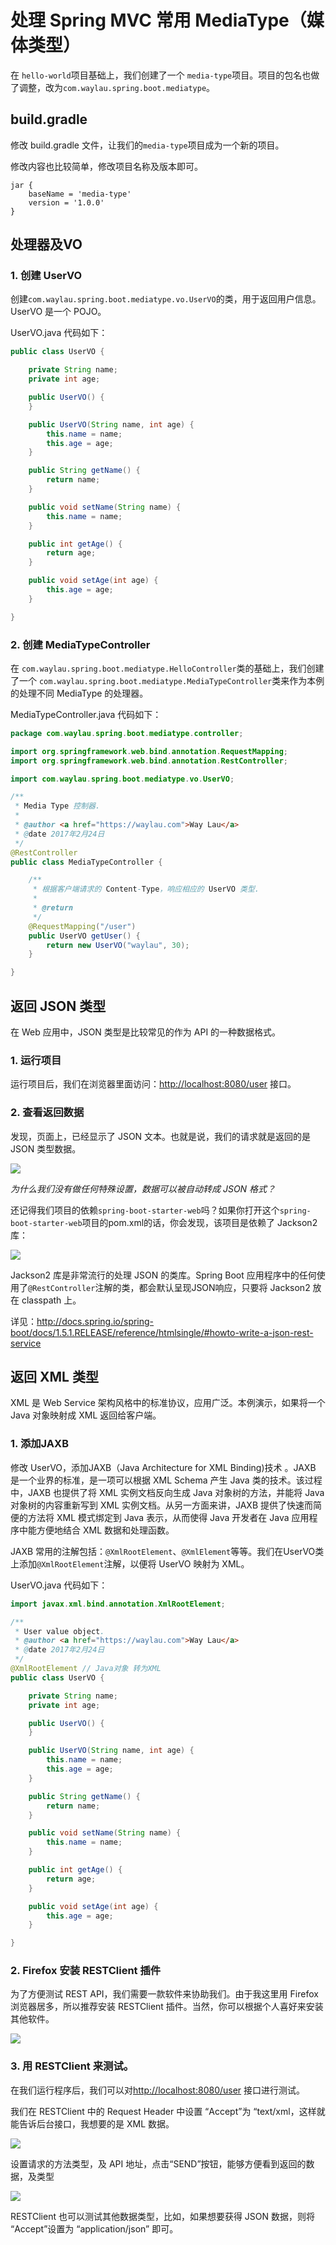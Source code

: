 # 处理 Spring MVC 常用 MediaType（媒体类型）

在 `hello-world`项目基础上，我们创建了一个 `media-type`项目。项目的包名也做了调整，改为`com.waylau.spring.boot.mediatype`。

## build.gradle

修改 build.gradle 文件，让我们的`media-type`项目成为一个新的项目。

修改内容也比较简单，修改项目名称及版本即可。

```
jar {
	baseName = 'media-type'
	version = '1.0.0'
}
```

## 处理器及VO


 
### 1. 创建 UserVO

创建`com.waylau.spring.boot.mediatype.vo.UserVO`的类，用于返回用户信息。UserVO 是一个 POJO。

UserVO.java 代码如下：

```java
public class UserVO {

	private String name;
	private int age;

	public UserVO() {
	}

	public UserVO(String name, int age) {
		this.name = name;
		this.age = age;
	}

	public String getName() {
		return name;
	}

	public void setName(String name) {
		this.name = name;
	}

	public int getAge() {
		return age;
	}

	public void setAge(int age) {
		this.age = age;
	}

}

```


### 2. 创建 MediaTypeController
在 `com.waylau.spring.boot.mediatype.HelloController`类的基础上，我们创建了一个 `com.waylau.spring.boot.mediatype.MediaTypeController`类来作为本例的处理不同  MediaType 的处理器。

MediaTypeController.java 代码如下：

```java
package com.waylau.spring.boot.mediatype.controller;

import org.springframework.web.bind.annotation.RequestMapping;
import org.springframework.web.bind.annotation.RestController;

import com.waylau.spring.boot.mediatype.vo.UserVO;

/**
 * Media Type 控制器.
 * 
 * @author <a href="https://waylau.com">Way Lau</a>
 * @date 2017年2月24日
 */
@RestController
public class MediaTypeController {

	/**
	 * 根据客户端请求的 Content-Type，响应相应的 UserVO 类型.
	 * 
	 * @return
	 */
	@RequestMapping("/user")
	public UserVO getUser() {
		return new UserVO("waylau", 30);
	}

}
```

## 返回 JSON 类型 

在 Web 应用中，JSON 类型是比较常见的作为 API 的一种数据格式。

### 1. 运行项目

运行项目后，我们在浏览器里面访问：<http://localhost:8080/user> 接口。

### 2. 查看返回数据

发现，页面上，已经显示了 JSON 文本。也就是说，我们的请求就是返回的是  JSON 类型数据。

![](../images/media-type/media-type-json.jpg)

*为什么我们没有做任何特殊设置，数据可以被自动转成 JSON 格式？*

还记得我们项目的依赖`spring-boot-starter-web`吗？如果你打开这个`spring-boot-starter-web`项目的pom.xml的话，你会发现，该项目是依赖了 Jackson2 库：

![](../images/media-type/media-type-jackson.jpg)

Jackson2 库是非常流行的处理 JSON 的类库。Spring Boot 应用程序中的任何使用了`@RestController`注解的类，都会默认呈现JSON响应，只要将 Jackson2 放在 classpath 上。 

详见：<http://docs.spring.io/spring-boot/docs/1.5.1.RELEASE/reference/htmlsingle/#howto-write-a-json-rest-service>

## 返回 XML 类型

XML 是 Web Service 架构风格中的标准协议，应用广泛。本例演示，如果将一个 Java 对象映射成 XML 返回给客户端。
 
### 1. 添加JAXB

修改 UserVO，添加JAXB（Java Architecture for XML Binding)技术 。JAXB 是一个业界的标准，是一项可以根据 XML Schema 产生 Java 类的技术。该过程中，JAXB 也提供了将 XML 实例文档反向生成 Java 对象树的方法，并能将 Java 对象树的内容重新写到 XML 实例文档。从另一方面来讲，JAXB 提供了快速而简便的方法将 XML 模式绑定到 Java 表示，从而使得 Java 开发者在 Java 应用程序中能方便地结合 XML 数据和处理函数。 

JAXB 常用的注解包括：`@XmlRootElement`、`@XmlElement`等等。我们在UserVO类上添加`@XmlRootElement`注解，以便将 UserVO 映射为 XML。



UserVO.java 代码如下：

```java
import javax.xml.bind.annotation.XmlRootElement;

/**
 * User value object. 
 * @author <a href="https://waylau.com">Way Lau</a>
 * @date 2017年2月24日
 */
@XmlRootElement // Java对象 转为XML
public class UserVO {

	private String name;
	private int age;

	public UserVO() {
	}

	public UserVO(String name, int age) {
		this.name = name;
		this.age = age;
	}

	public String getName() {
		return name;
	}

	public void setName(String name) {
		this.name = name;
	}

	public int getAge() {
		return age;
	}

	public void setAge(int age) {
		this.age = age;
	}

}

```


### 2. Firefox 安装 RESTClient 插件

为了方便测试 REST API，我们需要一款软件来协助我们。由于我这里用 Firefox 浏览器居多，所以推荐安装  RESTClient 插件。当然，你可以根据个人喜好来安装其他软件。

![](../images/media-type/media-type-restclient.jpg)


### 3. 用 RESTClient 来测试。


在我们运行程序后，我们可以对<http://localhost:8080/user> 接口进行测试。

我们在 RESTClient 中的 Request Header 中设置 “Accept”为 “text/xml，这样就能告诉后台接口，我想要的是 XML 数据。


![](../images/media-type/media-type-request-header.jpg)

设置请求的方法类型，及 API 地址，点击“SEND”按钮，能够方便看到返回的数据，及类型

![](../images/media-type/media-type-get-xml.jpg)


RESTClient 也可以测试其他数据类型，比如，如果想要获得 JSON 数据，则将 “Accept”设置为 “application/json”
即可。